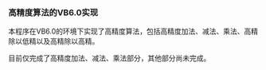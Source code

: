### 高精度算法的VB6.0实现 ###
本程序在VB6.0的环境下实现了高精度算法，包括高精度加法、减法、乘法、高精除以低精以及高精除以高精。

目前仅完成了高精度加法、减法、乘法部分，其他部分尚未完成。

